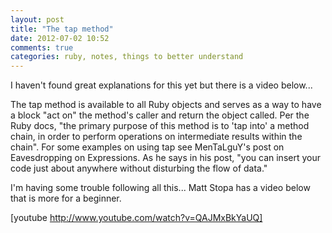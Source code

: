 ```yaml
---
layout: post
title: "The tap method"
date: 2012-07-02 10:52
comments: true
categories: ruby, notes, things to better understand
---
```


I haven't found great explanations for this yet but there is a video below...

The tap method is available to all Ruby objects and serves as a way to have a block "act on" the method's caller and return the object called. Per the Ruby docs, "the primary purpose of this method is to 'tap into' a method chain, in order to perform operations on intermediate results within the chain". For some examples on using tap see MenTaLguY's post on Eavesdropping on Expressions. As he says in his post, "you can insert your code just about anywhere without disturbing the flow of data."

I'm having some trouble following all this... Matt Stopa has a video below that is more for a beginner.

[youtube http://www.youtube.com/watch?v=QAJMxBkYaUQ]